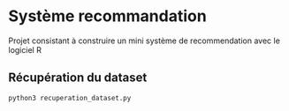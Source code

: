 # Système recommandation

Projet consistant à construire un mini système de recommendation avec le logiciel R

## Récupération du dataset

```bash
python3 recuperation_dataset.py
```
